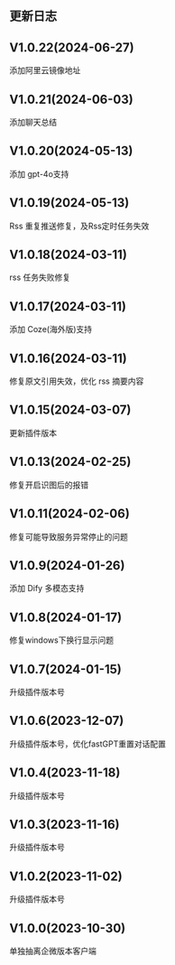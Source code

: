 ## 更新日志

## V1.0.22(2024-06-27)
添加阿里云镜像地址

## V1.0.21(2024-06-03)
添加聊天总结

## V1.0.20(2024-05-13)
添加 gpt-4o支持

## V1.0.19(2024-05-13)
Rss 重复推送修复，及Rss定时任务失效

## V1.0.18(2024-03-11)
rss 任务失败修复

## V1.0.17(2024-03-11)
添加 Coze(海外版)支持

## V1.0.16(2024-03-11)
修复原文引用失效，优化 rss 摘要内容

## V1.0.15(2024-03-07)
更新插件版本

## V1.0.13(2024-02-25)
修复开启识图后的报错

## V1.0.11(2024-02-06)
修复可能导致服务异常停止的问题

## V1.0.9(2024-01-26)

添加 Dify 多模态支持

## V1.0.8(2024-01-17)

修复windows下换行显示问题

## V1.0.7(2024-01-15)

升级插件版本号

## V1.0.6(2023-12-07)

升级插件版本号，优化fastGPT重置对话配置

## V1.0.4(2023-11-18)

升级插件版本号

## V1.0.3(2023-11-16)

升级插件版本号

## V1.0.2(2023-11-02)

升级插件版本号

## V1.0.0(2023-10-30)

单独抽离企微版本客户端
